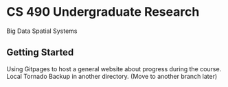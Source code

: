 # CS 490 Undergraduate Research

Big Data Spatial Systems

## Getting Started

Using Gitpages to host a general website about progress during the course.
Local Tornado Backup in another directory. (Move to another branch later)

